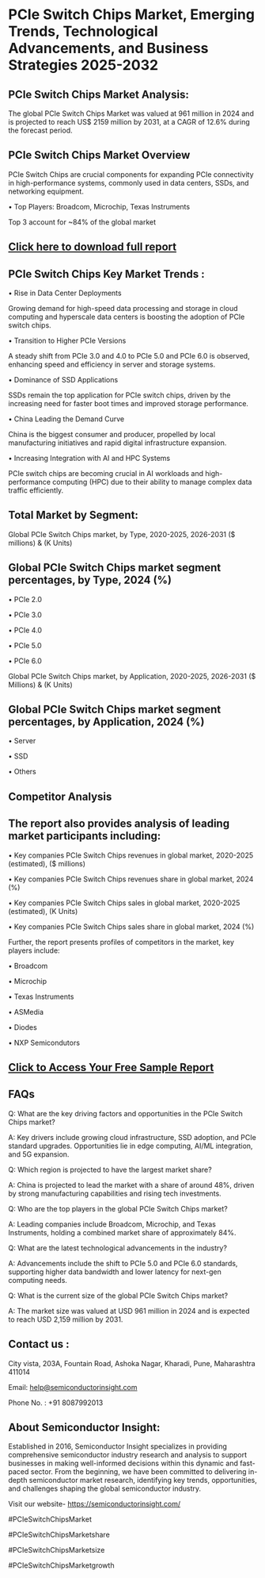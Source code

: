 PCIe Switch Chips Market, Emerging Trends, Technological Advancements, and Business Strategies 2025-2032
=
PCIe Switch Chips Market Analysis:
-
The global PCIe Switch Chips Market was valued at 961 million in 2024 and is projected to reach US$ 2159 million by 2031, at a CAGR of 12.6% during the forecast period.

PCIe Switch Chips Market Overview
-
PCIe Switch Chips are crucial components for expanding PCIe connectivity in high-performance systems, commonly used in data centers, SSDs, and networking equipment.

•	Top Players: Broadcom, Microchip, Texas Instruments

Top 3 account for ~84% of the global market

[Click here to download full report](https://semiconductorinsight.com/report/pcie-switch-chips-market/)
-
PCIe Switch Chips Key Market Trends  :
-
•	Rise in Data Center Deployments

Growing demand for high-speed data processing and storage in cloud computing and hyperscale data centers is boosting the adoption of PCIe switch chips.

•	Transition to Higher PCIe Versions

A steady shift from PCIe 3.0 and 4.0 to PCIe 5.0 and PCIe 6.0 is observed, enhancing speed and efficiency in server and storage systems.

•	Dominance of SSD Applications

SSDs remain the top application for PCIe switch chips, driven by the increasing need for faster boot times and improved storage performance.

•	China Leading the Demand Curve

China is the biggest consumer and producer, propelled by local manufacturing initiatives and rapid digital infrastructure expansion.

•	Increasing Integration with AI and HPC Systems

PCIe switch chips are becoming crucial in AI workloads and high-performance computing (HPC) due to their ability to manage complex data traffic efficiently.

Total Market by Segment:
-
Global PCIe Switch Chips market, by Type, 2020-2025, 2026-2031 ($ millions) & (K Units)

Global PCIe Switch Chips market segment percentages, by Type, 2024 (%)
-
•	PCIe 2.0

•	PCIe 3.0

•	PCIe 4.0

•	PCIe 5.0

•	PCIe 6.0

Global PCIe Switch Chips market, by Application, 2020-2025, 2026-2031 ($ Millions) & (K Units)

Global PCIe Switch Chips market segment percentages, by Application, 2024 (%)
-
•	Server

•	SSD

•	Others

Competitor Analysis
-
The report also provides analysis of leading market participants including:
-
•	Key companies PCIe Switch Chips revenues in global market, 2020-2025 (estimated), ($ millions)

•	Key companies PCIe Switch Chips revenues share in global market, 2024 (%)

•	Key companies PCIe Switch Chips sales in global market, 2020-2025 (estimated), (K Units)

•	Key companies PCIe Switch Chips sales share in global market, 2024 (%)

Further, the report presents profiles of competitors in the market, key players include:

•	Broadcom

•	Microchip

•	Texas Instruments

•	ASMedia

•	Diodes

•	NXP Semicondutors

[Click to Access Your Free Sample Report](https://semiconductorinsight.com/report/pcie-switch-chips-market/)
-
FAQs
-
Q: What are the key driving factors and opportunities in the PCIe Switch Chips market?

A: Key drivers include growing cloud infrastructure, SSD adoption, and PCIe standard upgrades. Opportunities lie in edge computing, AI/ML integration, and 5G expansion.

Q: Which region is projected to have the largest market share?

A: China is projected to lead the market with a share of around 48%, driven by strong manufacturing capabilities and rising tech investments.

Q: Who are the top players in the global PCIe Switch Chips market?

A: Leading companies include Broadcom, Microchip, and Texas Instruments, holding a combined market share of approximately 84%.

Q: What are the latest technological advancements in the industry?

A: Advancements include the shift to PCIe 5.0 and PCIe 6.0 standards, supporting higher data bandwidth and lower latency for next-gen computing needs.

Q: What is the current size of the global PCIe Switch Chips market?

A: The market size was valued at USD 961 million in 2024 and is expected to reach USD 2,159 million by 2031.

Contact us : 
-
City vista, 203A, Fountain Road, Ashoka Nagar, Kharadi, Pune, Maharashtra 411014

Email: help@semiconductorinsight.com

Phone No. : +91 8087992013

About Semiconductor Insight:
-
Established in 2016, Semiconductor Insight specializes in providing comprehensive semiconductor industry research and analysis to support businesses in making well-informed decisions within this dynamic and fast-paced sector. From the beginning, we have been committed to delivering in-depth semiconductor market research, identifying key trends, opportunities, and challenges shaping the global semiconductor industry.

Visit our website- https://semiconductorinsight.com/

#PCIeSwitchChipsMarket 

#PCIeSwitchChipsMarketshare

#PCIeSwitchChipsMarketsize

#PCIeSwitchChipsMarketgrowth 
 
 

